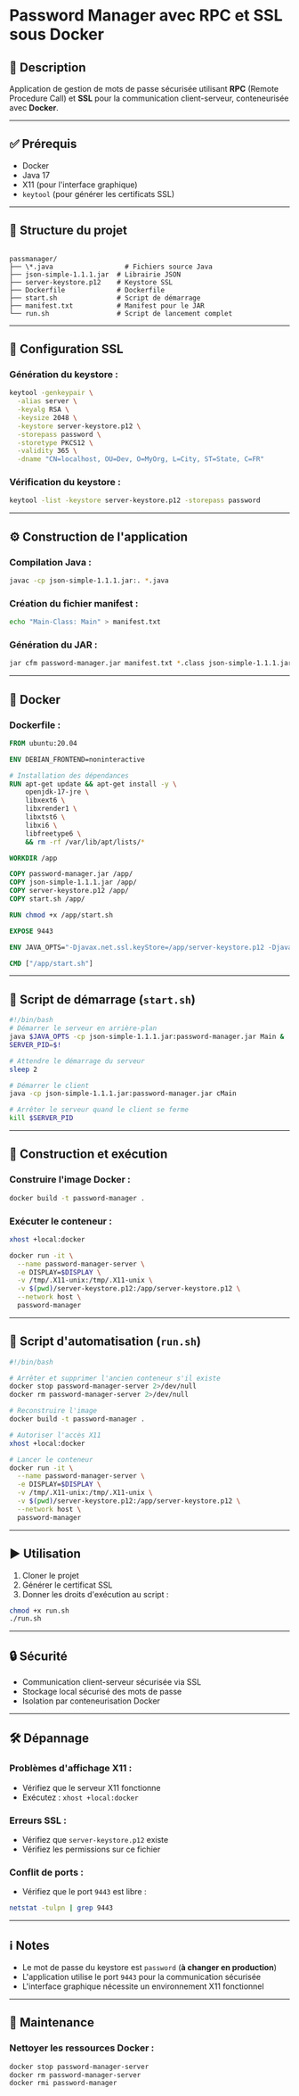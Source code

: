 
# Password Manager avec RPC et SSL sous Docker

## 📝 Description
Application de gestion de mots de passe sécurisée utilisant **RPC** (Remote Procedure Call) et **SSL** pour la communication client-serveur, conteneurisée avec **Docker**.

---

## ✅ Prérequis

- Docker
- Java 17
- X11 (pour l'interface graphique)
- `keytool` (pour générer les certificats SSL)

---

## 📁 Structure du projet

```

passmanager/
├── \*.java                  # Fichiers source Java
├── json-simple-1.1.1.jar  # Librairie JSON
├── server-keystore.p12    # Keystore SSL
├── Dockerfile             # Dockerfile
├── start.sh               # Script de démarrage
├── manifest.txt           # Manifest pour le JAR
└── run.sh                 # Script de lancement complet

````

---

## 🔐 Configuration SSL

### Génération du keystore :

```bash
keytool -genkeypair \
  -alias server \
  -keyalg RSA \
  -keysize 2048 \
  -keystore server-keystore.p12 \
  -storepass password \
  -storetype PKCS12 \
  -validity 365 \
  -dname "CN=localhost, OU=Dev, O=MyOrg, L=City, ST=State, C=FR"
````

### Vérification du keystore :

```bash
keytool -list -keystore server-keystore.p12 -storepass password
```

---

## ⚙️ Construction de l'application

### Compilation Java :

```bash
javac -cp json-simple-1.1.1.jar:. *.java
```

### Création du fichier manifest :

```bash
echo "Main-Class: Main" > manifest.txt
```

### Génération du JAR :

```bash
jar cfm password-manager.jar manifest.txt *.class json-simple-1.1.1.jar
```

---

## 🐳 Docker

### Dockerfile :

```Dockerfile
FROM ubuntu:20.04

ENV DEBIAN_FRONTEND=noninteractive

# Installation des dépendances
RUN apt-get update && apt-get install -y \
    openjdk-17-jre \
    libxext6 \
    libxrender1 \
    libxtst6 \
    libxi6 \
    libfreetype6 \
    && rm -rf /var/lib/apt/lists/*

WORKDIR /app

COPY password-manager.jar /app/
COPY json-simple-1.1.1.jar /app/
COPY server-keystore.p12 /app/
COPY start.sh /app/

RUN chmod +x /app/start.sh

EXPOSE 9443

ENV JAVA_OPTS="-Djavax.net.ssl.keyStore=/app/server-keystore.p12 -Djavax.net.ssl.keyStorePassword=password"

CMD ["/app/start.sh"]
```

---

## 🚀 Script de démarrage (`start.sh`)

```bash
#!/bin/bash
# Démarrer le serveur en arrière-plan
java $JAVA_OPTS -cp json-simple-1.1.1.jar:password-manager.jar Main &
SERVER_PID=$!

# Attendre le démarrage du serveur
sleep 2

# Démarrer le client
java -cp json-simple-1.1.1.jar:password-manager.jar cMain

# Arrêter le serveur quand le client se ferme
kill $SERVER_PID
```

---

## 🔧 Construction et exécution

### Construire l'image Docker :

```bash
docker build -t password-manager .
```

### Exécuter le conteneur :

```bash
xhost +local:docker

docker run -it \
  --name password-manager-server \
  -e DISPLAY=$DISPLAY \
  -v /tmp/.X11-unix:/tmp/.X11-unix \
  -v $(pwd)/server-keystore.p12:/app/server-keystore.p12 \
  --network host \
  password-manager
```

---

## 🧰 Script d'automatisation (`run.sh`)

```bash
#!/bin/bash

# Arrêter et supprimer l'ancien conteneur s'il existe
docker stop password-manager-server 2>/dev/null
docker rm password-manager-server 2>/dev/null

# Reconstruire l'image
docker build -t password-manager .

# Autoriser l'accès X11
xhost +local:docker

# Lancer le conteneur
docker run -it \
  --name password-manager-server \
  -e DISPLAY=$DISPLAY \
  -v /tmp/.X11-unix:/tmp/.X11-unix \
  -v $(pwd)/server-keystore.p12:/app/server-keystore.p12 \
  --network host \
  password-manager
```

---

## ▶️ Utilisation

1. Cloner le projet
2. Générer le certificat SSL
3. Donner les droits d'exécution au script :

```bash
chmod +x run.sh
./run.sh
```

---

## 🔒 Sécurité

* Communication client-serveur sécurisée via SSL
* Stockage local sécurisé des mots de passe
* Isolation par conteneurisation Docker

---

## 🛠️ Dépannage

### Problèmes d'affichage X11 :

* Vérifiez que le serveur X11 fonctionne
* Exécutez : `xhost +local:docker`

### Erreurs SSL :

* Vérifiez que `server-keystore.p12` existe
* Vérifiez les permissions sur ce fichier

### Conflit de ports :

* Vérifiez que le port `9443` est libre :

```bash
netstat -tulpn | grep 9443
```

---

## ℹ️ Notes

* Le mot de passe du keystore est `password` (**à changer en production**)
* L'application utilise le port `9443` pour la communication sécurisée
* L'interface graphique nécessite un environnement X11 fonctionnel

---

## 🧹 Maintenance

### Nettoyer les ressources Docker :

```bash
docker stop password-manager-server
docker rm password-manager-server
docker rmi password-manager
```


